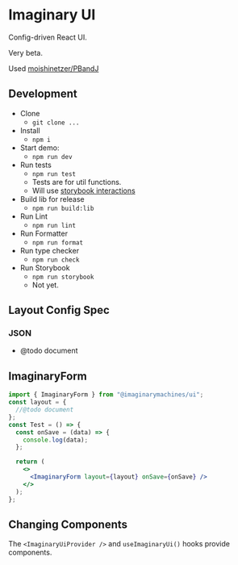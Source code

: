 # Imaginary UI

Config-driven React UI.

Very beta.

Used [moishinetzer/PBandJ](https://github.com/moishinetzer/PBandJ)

## Development

- Clone
  - `git clone ...`
- Install
  - `npm i`
- Start demo:
  - `npm run dev`
- Run tests
  - `npm run test`
  - Tests are for util functions.
  - Will use [storybook interactions](https://storybook.js.org/addons/@storybook/addon-interactions)
- Build lib for release
  - `npm run build:lib`
- Run Lint
  - `npm run lint`
- Run Formatter
  - `npm run format`
- Run type checker
  - `npm run check`
- Run Storybook
  - `npm run storybook`
  - Not yet.

## Layout Config Spec

### JSON

- @todo document

## ImaginaryForm

```jsx
import { ImaginaryForm } from "@imaginarymachines/ui";
const layout = {
  //@todo document
};
const Test = () => {
  const onSave = (data) => {
    console.log(data);
  };

  return (
    <>
      <ImaginaryForm layout={layout} onSave={onSave} />
    </>
  );
};
```

## Changing Components

The `<ImaginaryUiProvider />` and `useImaginaryUi()` hooks provide components.
